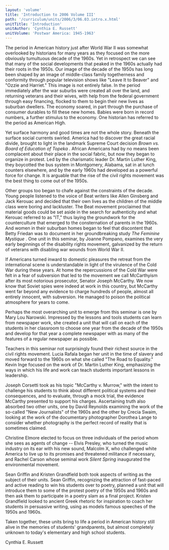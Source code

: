 ```yaml
---
layout: 'volume'
title: 'Introduction to 2006 Volume III'
path: '/curriculum/units/2006/3/06.03.intro.x.html'
unitTitle: 'Introduction'
unitAuthor: 'Cynthia E. Russett'
unitVolume: 'Postwar America: 1945-1963'
---
```


<body>
<p>
  The period in American history just after World War II was somewhat overlooked by historians for many years as they focused on the more obviously tumultuous decade of the 1960s. Yet in retrospect we can see that many of the social developments that peaked in the 1960s actually had their roots in the 1950s. Our image of the decade of the 1950s has long been shaped by an image of middle-class family togetherness and conformity through popular television shows like "Leave It to Beaver" and "Ozzie and Harriet." This image is not entirely false. In the period immediately after the war suburbs were created all over the land, and returning veterans and their wives, with help from the federal government through easy financing, flocked to them to begin their new lives as suburban dwellers. The economy soared, in part through the purchase of consumer durables to fill these new homes. Babies were born in record numbers, a further stimulus to the economy. One historian has referred to the period as American High.
 </p>
<p>
  Yet surface harmony and good times are not the whole story. Beneath the surface social currents swirled. America had to discover the great racial divide, brought to light in the landmark Supreme Court decision
  <i>
   Brown vs. Board of Education of Topeka
  </i>
  . African Americans had by no means been complacent about their place in the social fabric, but now they began to organize in protest. Led by the charismatic leader Dr. Martin Luther King, they boycotted the bus system in Montgomery, Alabama, sat in at lunch counters elsewhere, and by the early 1960s had developed as a powerful force for change. It is arguable that the rise of the civil rights movement was the best thing to come out of the 1950s.
 </p>
<p>
  Other groups too began to chafe against the constraints of the decade. Young people listened to the voice of Beat writers like Allen Ginsberg and Jack Kerouac and decided that their own lives as the children of the middle class were boring and lackluster. The Beat movement proclaimed that material goods could be set aside in the search for authenticity and what Kerouac referred to as "IT," thus laying the groundwork for the counterculture that emerged to the consternation of parents in the 1960s. And women in their suburban homes began to feel that discontent that Betty Friedan was to document in her groundbreaking study
  <i>
   The Feminine Mystique
  </i>
  . One unit in this seminar, by Joanne Pompano, examines the very early beginnings of the disability rights movement, galvanized by the return of veterans with disabling war wounds from World War II.
 </p>
<p>
  If Americans turned inward to domestic pleasures the retreat from the international scene is understandable in light of the virulence of the Cold War during these years. At home the repercussions of the Cold War were felt in a fear of subversion that led to the movement we call McCarthyism after its most notorious prosecutor, Senator Joseph McCarthy. We now know that Soviet spies were indeed at work in this country, but McCarthy went far beyond any evidence to charge hundreds of people, almost all entirely innocent, with subversion. He managed to poison the political atmosphere for years to come.
 </p>

<p>
  Perhaps the most overarching unit to emerge from this seminar is one by Mary Lou Narowski. Impressed by the lessons and tools students can learn from newspaper work, she created a unit that will call on each of the students in her classroom to choose one year from the decade of the 1950s and develop for that year a complete newspaper with as many of the features of a regular newspaper as possible.
 </p>
<p>
  Teachers in this seminar not surprisingly found their richest source in the civil rights movement. Lucia Rafala began her unit in the time of slavery and moved forward to the 1960s on what she called "The Road to Equality." Kevin Inge focused on the work of Dr. Martin Luther King, emphasizing the ways in which his life and work can teach students important lessons in leadership.
 </p>
<p>
  Joseph Corsetti took as his topic "McCarthy v. Murrow," with the intent to challenge his students to think about different political systems and their consequences, and to evaluate, through a mock trial, the evidence McCarthy presented to support his charges. Ascertaining truth also absorbed two other units, one by David Reynolds examining the work of the so-called "New Journalists" of the 1960s and the other by Crecia Swaim, looking at the work of the documentary photographer Dorothea Lange to consider whether photography is the perfect record of reality that is sometimes claimed.
 </p>
<p>
  Christine Elmore elected to focus on three individuals of the period whom she sees as agents of change -- Elvis Presley, who turned the music industry on its ear with his new sound, Malcolm X, who challenged white America to live up to its promises and threatened militance if necessary, and Rachel Carson whose seminal work
  <i>
   Silent Spring
  </i>
  inaugurated the environmental movement.
 </p>
<p>
  Sean Griffin and Kristen Grandfield both took aspects of writing as the subject of their units. Sean Griffin, recognizing the attraction of fast-paced and active reading to win his students over to poetry, planned a unit that will introduce them to some of the protest poetry of the 1950s and 1960s and then ask them to participate in a poetry slam as a final project. Kristen Grandfield looked to ancient Greek rhetoric for inspiration to coach her students in persuasive writing, using as models famous speeches of the 1950s and 1960s.
 </p>
<p>
  Taken together, these units bring to life a period in American history still alive in the memories of students' grandparents, but almost completely unknown to today's elementary and high school students.
 </p>
<p>
  Cynthia E. Russett
 </p>

</body>
